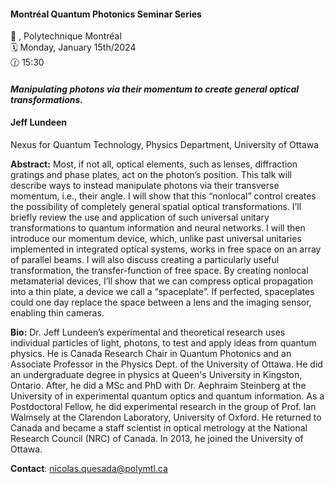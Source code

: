 
#### **Montréal Quantum Photonics Seminar Series**

📍 , Polytechnique Montréal <br>
🗓️ Monday, January 15th/2024 <br>
🕜 15:30 <br>

#### *Manipulating photons via their momentum to create general optical transformations.*
#### Jeff Lundeen
Nexus for Quantum Technology, Physics Department, University of Ottawa

**Abstract:** Most, if not all, optical elements, such as lenses, diffraction gratings and phase plates, act on the photon’s position. This talk will describe ways to instead manipulate photons via their transverse momentum, i.e., their angle. I will show that this “nonlocal” control creates the possibility of completely general spatial optical transformations. I’ll briefly review the use and application of such universal unitary transformations to quantum information and neural networks. I will then introduce our momentum device, which, unlike past universal unitaries implemented in integrated optical systems, works in free space on an array of parallel beams. I will also discuss creating a particularly useful transformation, the transfer-function of free space. By creating nonlocal metamaterial devices, I’ll show that we can compress optical propagation into a thin plate, a device we call a “spaceplate”. If perfected, spaceplates could one day replace the space between a lens and the imaging sensor, enabling thin cameras.

**Bio:** Dr. Jeff Lundeen’s experimental and theoretical research uses individual particles of light, photons, to test and apply ideas from quantum physics. He is Canada Research Chair in Quantum Photonics and an Associate Professor in the Physics Dept. of the University of Ottawa. He did an undergraduate degree in physics at Queen's University in Kingston, Ontario. After, he did a MSc and PhD with Dr. Aephraim Steinberg at the University of in experimental quantum optics and quantum information. As a Postdoctoral Fellow, he did experimental research in the group of Prof. Ian Walmsely at the Clarendon Laboratory, University of Oxford. He returned to Canada and became a staff scientist in optical metrology at the National Research Council (NRC) of Canada. In 2013, he joined the University of Ottawa.

**Contact**: nicolas.quesada@polymtl.ca

